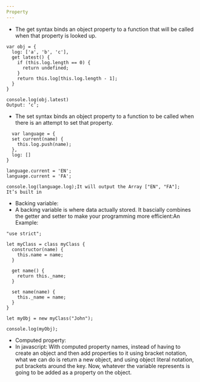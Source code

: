 ```yaml
---
Property
---
```

* The get syntax binds an object property to a function that will be called when that property is looked up.

```
var obj = {
  log: ['a', 'b', 'c'],
  get latest() {
    if (this.log.length == 0) {
      return undefined;
    }
    return this.log[this.log.length - 1];
  }
}

console.log(obj.latest)
Output: ‘c’;
```
* The set syntax binds an object property to a function to be called when there is an attempt to set that property.

```  
  var language = {
  set current(name) {
    this.log.push(name);
  },
  log: []
}

language.current = 'EN';
language.current = 'FA';

console.log(language.log);It will output the Array ["EN", "FA"];
It’s built in
```
* Backing variable:
 *  A backing variable is where data actually stored.
It bascially combines the getter and setter to make your programming more efficient:An Example:

```
"use strict";

let myClass = class myClass {
  constructor(name) {
    this.name = name;
  }

  get name() {
    return this._name;
  }

  set name(name) {
    this._name = name;
  }
}

let myObj = new myClass("John");

console.log(myObj);
```

* Computed property:
 *  In javascript: With computed property names, instead of having to create an object and then add properties to it using bracket notation, what we can do is return a 
new object, and using object literal notation, put brackets around the key. Now, whatever the variable represents is going to be added as a property on the object.

